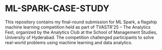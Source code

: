 # ML-SPARK-CASE-STUDY

This repository contains my final-round submission for ML Spark, a flagship machine learning competition held as part of TVASTR'25 – The Analytics Fest, organized by the Analytics Club at the School of Management Studies, University of Hyderabad. The competition challenged participants to solve real-world problems using machine learning and data analytics.
